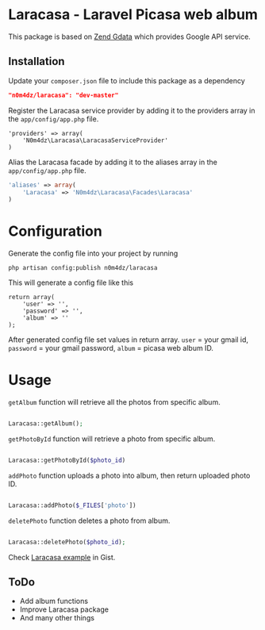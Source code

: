 Laracasa - Laravel Picasa web album 
=========

This package is based on [Zend Gdata] which provides Google API service.

Installation
----

Update your `composer.json` file to include this package as a dependency
```json
"n0m4dz/laracasa": "dev-master"
```

Register the Laracasa service provider by adding it to the providers array in the `app/config/app.php` file.

```
'providers' => array(
    'N0m4dz\Laracasa\LaracasaServiceProvider'
)
```

Alias the Laracasa facade by adding it to the aliases array in the `app/config/app.php` file.
```php
'aliases' => array(
    'Laracasa' => 'N0m4dz\Laracasa\Facades\Laracasa'
)
```

# Configuration

Generate the config file into your project by running
```
php artisan config:publish n0m4dz/laracasa
```

This will generate a config file like this
```
return array(
    'user' => '',
    'password' => '',
    'album' => ''
);
```

After generated config file set values in return array. `user` = your gmail id, `password` = your gmail password, `album` = picasa web album ID.


# Usage

`getAlbum` function will retrieve all the photos from specific album.
```php

Laracasa::getAlbum();

```

`getPhotoById` function will retrieve a photo from specific album.
```php

Laracasa::getPhotoById($photo_id)

```

`addPhoto` function uploads a photo into album, then return uploaded photo ID.  
```php

Laracasa::addPhoto($_FILES['photo'])

```

`deletePhoto` function deletes a photo from album.  
```php

Laracasa::deletePhoto($photo_id);

```
Check [Laracasa example] in Gist. 

## ToDo

- Add album functions
- Improve Laracasa package
- And many other things


[Zend Gdata]:http://framework.zend.com/manual/1.12/en/zend.gdata.html
[Laracasa example]:https://gist.github.com/n0m4dz/cdfac4ef1986d3153e2d


    